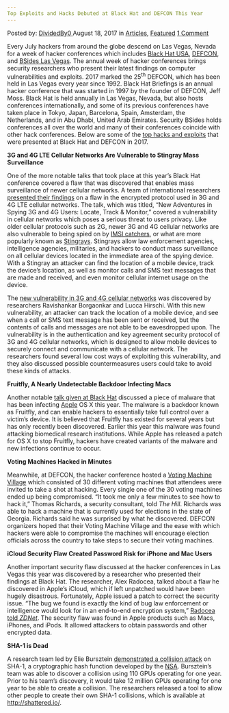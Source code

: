 ```yaml
---
Top Exploits and Hacks Debuted at Black Hat and DEFCON This Year
---
```

<article class="post-listing post-22026 post type-post status-publish format-standard has-post-thumbnail hentry category-articles category-deepdot-news tag-black tag-debuted tag-defcon tag-exploits tag-hacks tag-hat tag-top tag-year">
    <div class="post-inner">
    <p class="post-meta">
    <span>Posted by: <a href="https://www.deepdotweb.com/author/dividedby0/" title="">DividedBy0 </a></span>
    <span>August 18, 2017</span>
    <span>in <a href="https://www.deepdotweb.com/category/articles/" rel="category tag">Articles</a>, <a href="https://www.deepdotweb.com/category/deepdot-news/" rel="category tag">Featured</a></span>
    <span><a href="https://www.deepdotweb.com/2017/08/18/top-exploits-hacks-debuted-black-hat-defcon-year/#comments">1 Comment</a></span>
    </p>
    <div class="clear"></div>
    <div class="entry">
    <p>Every July hackers from around the globe descend on Las Vegas, Nevada for a week of hacker conferences which includes <a href="https://www.blackhat.com/us-17/">Black Hat USA</a>, <a href="https://www.defcon.org/html/defcon-25/dc-25-index.html">DEFCON</a>, and <a href="https://www.bsideslv.org/">BSides Las Vegas</a>. The annual week of hacker conferences brings security researchers who present their latest findings on computer vulnerabilities and exploits. 2017 marked the 25<sup>th</sup> DEFCON, which has been held in Las Vegas every year since 1992. Black Hat Briefings is an annual hacker conference that was started in 1997 by the founder of DEFCON, Jeff Moss. Black Hat is held annually in Las Vegas, Nevada, but also hosts conferences internationally, and some of its previous conferences have taken place in Tokyo, Japan, Barcelona, Spain, Amsterdam, the Netherlands, and in Abu Dhabi, United Arab Emirates. Security BSides holds conferences all over the world and many of their conferences coincide with other hack conferences. Below are some of the <a href="http://www.zdnet.com/article/best-hacks-black-hat-def-con-security-2017/">top hacks and exploits</a> that were presented at Black Hat and DEFCON in 2017.</p>
    <p><strong>3G and 4G LTE Cellular Networks Are Vulnerable to Stingray Mass Surveillance</strong></p>
    <p>One of the more notable talks that took place at this year’s Black Hat conference covered a flaw that was discovered that enables mass surveillance of newer cellular networks. A team of international researchers <a href="https://www.blackhat.com/us-17/briefings/schedule/index.html#new-adventures-in-spying-3g-and-4g-users-locate-track--monitor-6977">presented their findings</a> on a flaw in the encrypted protocol used in 3G and 4G LTE cellular networks. The talk, which was titled, “New Adventures in Spying 3G and 4G Users: Locate, Track &amp; Monitor,” covered a vulnerability in cellular networks which poses a serious threat to users privacy. Like older cellular protocols such as 2G, newer 3G and 4G cellular networks are also vulnerable to being spied on by <a href="https://www.deepdotweb.com/2017/04/15/harpooning-stingray-detect-avoid-imsi-catchers-spy-cellular-phones-internet/">IMSI catchers</a>, or what are more popularly known as <a href="https://www.deepdotweb.com/2017/06/08/feds-using-stingrays-catch-immigrants/">Stingrays</a>. Stingrays allow law enforcement agencies, intelligence agencies, militaries, and hackers to conduct mass surveillance on all cellular devices located in the immediate area of the spying device. With a Stingray an attacker can find the location of a mobile device, track the device’s location, as well as monitor calls and SMS text messages that are made and received, and even monitor cellular internet usage on the device.</p>
    <p>The <a href="http://www.zdnet.com/article/stingray-security-flaw-cell-networks-phone-tracking-surveillance/">new vulnerability in 3G and 4G cellular networks</a> was discovered by researchers Ravishankar Borgaonkar and Lucca Hirschi. With this new vulnerability, an attacker can track the location of a mobile device, and see when a call or SMS text message has been sent or received, but the contents of calls and messages are not able to be eavesdropped upon. The vulnerability is in the authentication and key agreement security protocol of 3G and 4G cellular networks, which is designed to allow mobile devices to securely connect and communicate with a cellular network. The researchers found several low cost ways of exploiting this vulnerability, and they also discussed possible countermeasures users could take to avoid these kinds of attacks.</p>
    <p><strong>Fruitfly, A Nearly Undetectable Backdoor Infecting Macs</strong></p>
    <p>Another notable <a href="https://www.blackhat.com/us-17/briefings/schedule/#offensive-malware-analysis-dissecting-osxfruitfly-via-a-custom-cc-server-6743">talk given at Black Hat</a> discussed a piece of malware that has been infecting <a href="https://www.deepdotweb.com/tag/apples/">Apple</a> OS X this year. The malware is a backdoor known as Fruitfly, and can enable hackers to essentially take full control over a victim’s device. It is believed that Fruitfly has existed for several years but has only recently been discovered. Earlier this year this malware was found attacking biomedical research institutions. While Apple has released a patch for OS X to stop Fruitfly, hackers have created variants of the malware and new infections continue to occur.</p>
    <p><strong>Voting Machines Hacked in Minutes</strong></p>
    <p>Meanwhile, at DEFCON, the hacker conference hosted a <a href="http://thehill.com/policy/cybersecurity/344488-hackers-break-into-voting-machines-in-minutes-at-hacking-competition">Voting Machine Village</a> which consisted of 30 different voting machines that attendees were invited to take a shot at hacking. Every single one of the 30 voting machines ended up being compromised. “It took me only a few minutes to see how to hack it,” Thomas Richards, a security consultant, told <em>The Hill</em>. Richards was able to hack a machine that is currently used for elections in the state of Georgia. Richards said he was surprised by what he discovered. DEFCON organizers hoped that their Voting Machine Village and the ease with which hackers were able to compromise the machines will encourage election officials across the country to take steps to secure their voting machines.</p>
    <p><strong>iCloud Security Flaw Created Password Risk for iPhone and Mac Users</strong></p>
    <p>Another important security flaw discussed at the hacker conferences in Las Vegas this year was discovered by a researcher who presented their findings at Black Hat. The researcher, Alex Radocea, talked about a flaw he discovered in Apple’s iCloud, which if left unpatched would have been hugely disastrous. Fortunately, Apple issued a patch to correct the security issue. “The bug we found is exactly the kind of bug law enforcement or intelligence would look for in an end-to-end encryption system,” <a href="http://www.zdnet.com/article/icloud-security-flaw-icloud-keychain-iphone-mac-passwords-vulnerable/">Radocea told </a><a href="http://www.zdnet.com/article/icloud-security-flaw-icloud-keychain-iphone-mac-passwords-vulnerable/"><em>ZDNet</em></a>. The security flaw was found in Apple products such as Macs, iPhones, and iPods. It allowed attackers to obtain passwords and other encrypted data.</p>
    <p><strong>SHA-1 is Dead</strong></p>
    <p>A research team led by Elie Bursztein <a href="https://www.pcmag.com/news/355239/researchers-reveal-secrets-of-sha-1-hash-collision">demonstrated a collision attack</a> on SHA-1, a cryptographic hash function developed by the <a href="https://www.deepdotweb.com/tag/nsa/">NSA</a>. Bursztein’s team was able to discover a collision using 110 GPUs operating for one year. Prior to his team’s discovery, it would take 12 million GPUs operating for one year to be able to create a collision. The researchers released a tool to allow other people to create their own SHA-1 collisions, which is available at <a href="http://shattered.io/">http://shattered.io/</a>.</p>
    </div>
    <span style="display:none"><a href="https://www.deepdotweb.com/tag/black/" rel="tag">black</a> <a href="https://www.deepdotweb.com/tag/debuted/" rel="tag">debuted</a> <a href="https://www.deepdotweb.com/tag/defcon/" rel="tag">defcon</a> <a href="https://www.deepdotweb.com/tag/exploits/" rel="tag">exploits</a> <a href="https://www.deepdotweb.com/tag/hacks/" rel="tag">hacks</a> <a href="https://www.deepdotweb.com/tag/hat/" rel="tag">hat</a> <a href="https://www.deepdotweb.com/tag/top/" rel="tag">top</a> <a href="https://www.deepdotweb.com/tag/year/" rel="tag">year</a></span> <span style="display:none" class="updated">2017-08-18</span>
    <div style="display:none" class="vcard author" itemprop="author" itemscope itemtype="http://schema.org/Person"><strong class="fn" itemprop="name"><a href="https://www.deepdotweb.com/author/dividedby0/" title="Posts by DividedBy0" rel="author">DividedBy0</a></strong></div>
    </div>
</article>

